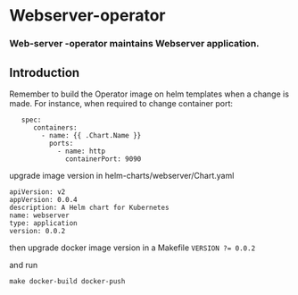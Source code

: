 # Webserver-operator

### Web-server -operator maintains Webserver application.

## Introduction <a name="intro"></a>

Remember to build the Operator image on helm templates when a change is made.
For instance, when required to change container port:

```
   spec:
      containers:
        - name: {{ .Chart.Name }}
          ports:
            - name: http
              containerPort: 9090
```
upgrade image version in helm-charts/webserver/Chart.yaml
```
apiVersion: v2
appVersion: 0.0.4
description: A Helm chart for Kubernetes
name: webserver
type: application
version: 0.0.2
```
then upgrade docker image version in a Makefile
`VERSION ?= 0.0.2`

and run 

`make docker-build docker-push`
